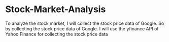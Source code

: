 # Stock-Market-Analysis

To analyze the stock market, I will collect the stock price data of Google. So by collecting the stock price data of Google. I will use the yfinance API of Yahoo Finance for collecting the stock price data
